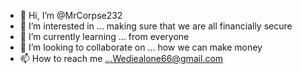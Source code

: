 - 👋 Hi, I’m @MrCorpse232
- 👀 I’m interested in ... making sure that we are all financially secure 
- 🌱 I’m currently learning ... from everyone 
- 💞️ I’m looking to collaborate on ... how we can make money 
- 📫 How to reach me ...Wediealone66@gmail.com

<!---
MrCorpse232/MrCorpse232 is a ✨ special ✨ repository because its `README.md` (this file) appears on your GitHub profile.
You can click the Preview link to take a look at your changes.
--->
